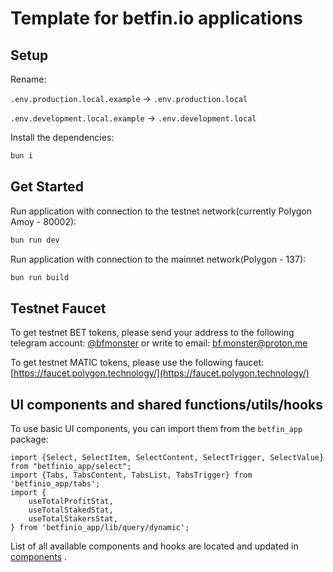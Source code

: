 # Template for betfin.io applications

## Setup

Rename:

`.env.production.local.example` -> `.env.production.local`

`.env.development.local.example` -> `.env.development.local`

Install the dependencies:

```bash
bun i
```

## Get Started

Run application with connection to the testnet network(currently Polygon Amoy - 80002):

```bash
bun run dev
```

Run application with connection to the mainnet network(Polygon - 137):

```bash
bun run build
```

## Testnet Faucet

To get testnet BET tokens, please send your address to the following telegram
account: [@bfmonster](https://t.me/bfmonster)
or write to email: [bf.monster@proton.me](mailto:bf.monster@proton.me)

To get testnet MATIC tokens, please use the following
faucet: [https://faucet.polygon.technology/](https://faucet.polygon.technology/)

## UI components and shared functions/utils/hooks

To use basic UI components, you can import them from the `betfin_app` package:

```tsx
import {Select, SelectItem, SelectContent, SelectTrigger, SelectValue} from "betfinio_app/select";
import {Tabs, TabsContent, TabsList, TabsTrigger} from 'betfinio_app/tabs';
import {
	useTotalProfitStat,
	useTotalStakedStat,
	useTotalStakersStat,
} from 'betfinio_app/lib/query/dynamic';
```

List of all available components and hooks are located and updated in [components](APP.md) .